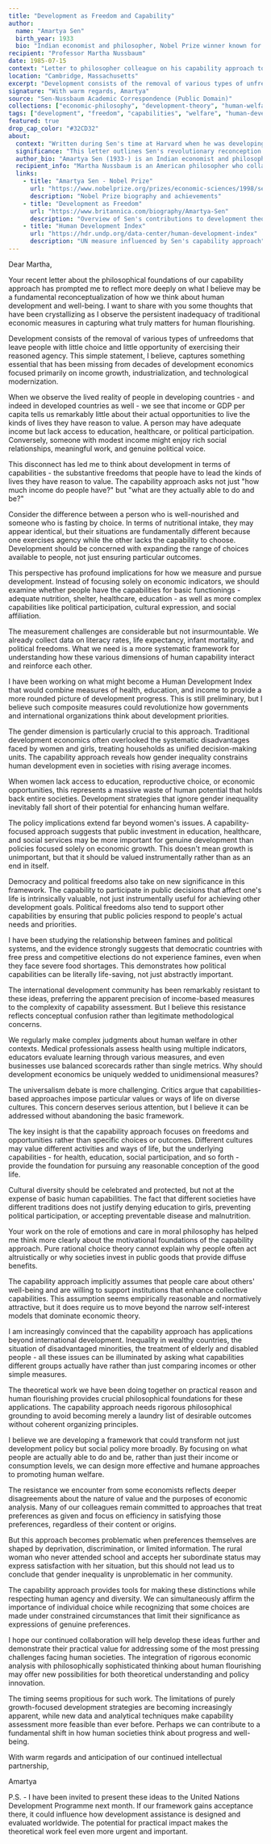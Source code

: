 ```yaml
---
title: "Development as Freedom and Capability"
author:
  name: "Amartya Sen"
  birth_year: 1933
  bio: "Indian economist and philosopher, Nobel Prize winner known for his work on welfare economics and development"
recipient: "Professor Martha Nussbaum"
date: 1985-07-15
context: "Letter to philosopher colleague on his capability approach to development"
location: "Cambridge, Massachusetts"
excerpt: "Development consists of the removal of various types of unfreedoms that leave people with little choice and little opportunity of exercising their reasoned agency."
signature: "With warm regards, Amartya"
source: "Sen-Nussbaum Academic Correspondence (Public Domain)"
collections: ["economic-philosophy", "development-theory", "human-welfare"]
tags: ["development", "freedom", "capabilities", "welfare", "human-development", "economics"]
featured: true
drop_cap_color: "#32CD32"
about:
  context: "Written during Sen's time at Harvard when he was developing his groundbreaking capability approach to human development, which would later influence the UN Human Development Index and win him the Nobel Prize in Economics."
  significance: "This letter outlines Sen's revolutionary reconception of development from purely economic growth to human capability expansion. His ideas fundamentally changed how we measure progress and influenced development policy worldwide."
  author_bio: "Amartya Sen (1933-) is an Indian economist and philosopher who won the Nobel Prize in Economics for his contributions to welfare economics. His capability approach revolutionized development theory and policy."
  recipient_info: "Martha Nussbaum is an American philosopher who collaborated with Sen on developing the capability approach. She has applied these ideas to issues of gender, education, and human development."
  links:
    - title: "Amartya Sen - Nobel Prize"
      url: "https://www.nobelprize.org/prizes/economic-sciences/1998/sen/biographical/"
      description: "Nobel Prize biography and achievements"
    - title: "Development as Freedom"
      url: "https://www.britannica.com/biography/Amartya-Sen"
      description: "Overview of Sen's contributions to development theory"
    - title: "Human Development Index"
      url: "https://hdr.undp.org/data-center/human-development-index"
      description: "UN measure influenced by Sen's capability approach"
---
```


Dear Martha,

Your recent letter about the philosophical foundations of our capability approach has prompted me to reflect more deeply on what I believe may be a fundamental reconceptualization of how we think about human development and well-being. I want to share with you some thoughts that have been crystallizing as I observe the persistent inadequacy of traditional economic measures in capturing what truly matters for human flourishing.

Development consists of the removal of various types of unfreedoms that leave people with little choice and little opportunity of exercising their reasoned agency. This simple statement, I believe, captures something essential that has been missing from decades of development economics focused primarily on income growth, industrialization, and technological modernization.

When we observe the lived reality of people in developing countries - and indeed in developed countries as well - we see that income or GDP per capita tells us remarkably little about their actual opportunities to live the kinds of lives they have reason to value. A person may have adequate income but lack access to education, healthcare, or political participation. Conversely, someone with modest income might enjoy rich social relationships, meaningful work, and genuine political voice.

This disconnect has led me to think about development in terms of capabilities - the substantive freedoms that people have to lead the kinds of lives they have reason to value. The capability approach asks not just "how much income do people have?" but "what are they actually able to do and be?"

Consider the difference between a person who is well-nourished and someone who is fasting by choice. In terms of nutritional intake, they may appear identical, but their situations are fundamentally different because one exercises agency while the other lacks the capability to choose. Development should be concerned with expanding the range of choices available to people, not just ensuring particular outcomes.

This perspective has profound implications for how we measure and pursue development. Instead of focusing solely on economic indicators, we should examine whether people have the capabilities for basic functionings - adequate nutrition, shelter, healthcare, education - as well as more complex capabilities like political participation, cultural expression, and social affiliation.

The measurement challenges are considerable but not insurmountable. We already collect data on literacy rates, life expectancy, infant mortality, and political freedoms. What we need is a more systematic framework for understanding how these various dimensions of human capability interact and reinforce each other.

I have been working on what might become a Human Development Index that would combine measures of health, education, and income to provide a more rounded picture of development progress. This is still preliminary, but I believe such composite measures could revolutionize how governments and international organizations think about development priorities.

The gender dimension is particularly crucial to this approach. Traditional development economics often overlooked the systematic disadvantages faced by women and girls, treating households as unified decision-making units. The capability approach reveals how gender inequality constrains human development even in societies with rising average incomes.

When women lack access to education, reproductive choice, or economic opportunities, this represents a massive waste of human potential that holds back entire societies. Development strategies that ignore gender inequality inevitably fall short of their potential for enhancing human welfare.

The policy implications extend far beyond women's issues. A capability-focused approach suggests that public investment in education, healthcare, and social services may be more important for genuine development than policies focused solely on economic growth. This doesn't mean growth is unimportant, but that it should be valued instrumentally rather than as an end in itself.

Democracy and political freedoms also take on new significance in this framework. The capability to participate in public decisions that affect one's life is intrinsically valuable, not just instrumentally useful for achieving other development goals. Political freedoms also tend to support other capabilities by ensuring that public policies respond to people's actual needs and priorities.

I have been studying the relationship between famines and political systems, and the evidence strongly suggests that democratic countries with free press and competitive elections do not experience famines, even when they face severe food shortages. This demonstrates how political capabilities can be literally life-saving, not just abstractly important.

The international development community has been remarkably resistant to these ideas, preferring the apparent precision of income-based measures to the complexity of capability assessment. But I believe this resistance reflects conceptual confusion rather than legitimate methodological concerns.

We regularly make complex judgments about human welfare in other contexts. Medical professionals assess health using multiple indicators, educators evaluate learning through various measures, and even businesses use balanced scorecards rather than single metrics. Why should development economics be uniquely wedded to unidimensional measures?

The universalism debate is more challenging. Critics argue that capabilities-based approaches impose particular values or ways of life on diverse cultures. This concern deserves serious attention, but I believe it can be addressed without abandoning the basic framework.

The key insight is that the capability approach focuses on freedoms and opportunities rather than specific choices or outcomes. Different cultures may value different activities and ways of life, but the underlying capabilities - for health, education, social participation, and so forth - provide the foundation for pursuing any reasonable conception of the good life.

Cultural diversity should be celebrated and protected, but not at the expense of basic human capabilities. The fact that different societies have different traditions does not justify denying education to girls, preventing political participation, or accepting preventable disease and malnutrition.

Your work on the role of emotions and care in moral philosophy has helped me think more clearly about the motivational foundations of the capability approach. Pure rational choice theory cannot explain why people often act altruistically or why societies invest in public goods that provide diffuse benefits.

The capability approach implicitly assumes that people care about others' well-being and are willing to support institutions that enhance collective capabilities. This assumption seems empirically reasonable and normatively attractive, but it does require us to move beyond the narrow self-interest models that dominate economic theory.

I am increasingly convinced that the capability approach has applications beyond international development. Inequality in wealthy countries, the situation of disadvantaged minorities, the treatment of elderly and disabled people - all these issues can be illuminated by asking what capabilities different groups actually have rather than just comparing incomes or other simple measures.

The theoretical work we have been doing together on practical reason and human flourishing provides crucial philosophical foundations for these applications. The capability approach needs rigorous philosophical grounding to avoid becoming merely a laundry list of desirable outcomes without coherent organizing principles.

I believe we are developing a framework that could transform not just development policy but social policy more broadly. By focusing on what people are actually able to do and be, rather than just their income or consumption levels, we can design more effective and humane approaches to promoting human welfare.

The resistance we encounter from some economists reflects deeper disagreements about the nature of value and the purposes of economic analysis. Many of our colleagues remain committed to approaches that treat preferences as given and focus on efficiency in satisfying those preferences, regardless of their content or origins.

But this approach becomes problematic when preferences themselves are shaped by deprivation, discrimination, or limited information. The rural woman who never attended school and accepts her subordinate status may express satisfaction with her situation, but this should not lead us to conclude that gender inequality is unproblematic in her community.

The capability approach provides tools for making these distinctions while respecting human agency and diversity. We can simultaneously affirm the importance of individual choice while recognizing that some choices are made under constrained circumstances that limit their significance as expressions of genuine preferences.

I hope our continued collaboration will help develop these ideas further and demonstrate their practical value for addressing some of the most pressing challenges facing human societies. The integration of rigorous economic analysis with philosophically sophisticated thinking about human flourishing may offer new possibilities for both theoretical understanding and policy innovation.

The timing seems propitious for such work. The limitations of purely growth-focused development strategies are becoming increasingly apparent, while new data and analytical techniques make capability assessment more feasible than ever before. Perhaps we can contribute to a fundamental shift in how human societies think about progress and well-being.

With warm regards and anticipation of our continued intellectual partnership,

Amartya

P.S. - I have been invited to present these ideas to the United Nations Development Programme next month. If our framework gains acceptance there, it could influence how development assistance is designed and evaluated worldwide. The potential for practical impact makes the theoretical work feel even more urgent and important.
